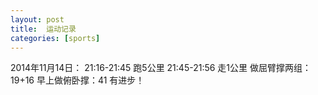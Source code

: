 ```yaml
---
layout: post
title:  运动记录
categories: [sports]
---
```


2014年11月14日：
21:16-21:45 跑5公里
21:45-21:56 走1公里
做屈臂撑两组：19+16
早上做俯卧撑：41
有进步！
